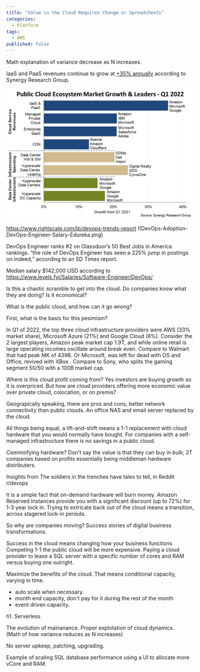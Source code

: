 ```yaml
---
title: "Value in the Cloud Requires Change or Spreadsheets"
categories:
  - Platform
tags:
  - AWS
published: false
---
```


Math explanation of variance decrease as N increases.

IaaS and PaaS revenues continue to grow
at [+35% annually](https://www.srgresearch.com/articles/public-cloud-ecosystem-quarterly-revenues-leap-26-to-126-billion-in-q1)
according to Synergy Research Group.

![Public Cloud Ecosystem Growth Q1 2022](/assets/images/2022/08/cloud_ecosystem_Q122.jpeg)

https://www.rightscale.com/lp/devops-trends-report
!(DevOps-Adoption-DevOps-Engineer-Salary-Edureka.png)

DevOps Engineer ranks #2 on Glassdoor’s 50 Best Jobs in America rankings. “the role of DevOps Engineer has seen a 225%
jump in postings on Indeed,” according to an SD Times report.

Median salary $142,000 USD according to https://www.levels.fyi/Salaries/Software-Engineer/DevOps/

Is this a chaotic scramble to get into the cloud. Do companies know what they are doing? Is it economical?

What is the public cloud, and how can it go wrong?

First, what is the basis for this pesimism?

In Q1 of 2022, the top three cloud infrastructure providers were AWS (33% market share), Microsoft Azure (21%) and
Google Cloud (8%).
Consider the 2 largest players, Amazon peak market cap 1.9T, and while online retail is large operating incomes
oscillate around break even. Compare to Walmart that had peak MK of 439B. Or Microsoft, was left for dead with OS and
Office, revived with XBox . Compare to Sony, who splits the gaming segment 50/50 with a 100B market cap.

Where is this cloud profit coming from? Yes investors are buying growth so it is overpriced. But how are cloud providers
offering more economic value over private cloud, colocation, or on premis?

Geograpically speaking, there are pros and cons, better network connectivity than public clouds. An office NAS and email
server replaced by the cloud.

All things being equal, a lift-and-shift means a 1-1 replacement with cloud hardware that you would normally have
bought. For companies with a self-managed infrastructure there is no savings in a public cloud.

Commoifying hardware? Don't say the value is that they can buy in bulk; 2T companies based on profits essentially being
middleman hardware distributers.

Insights from The soldiers in the trenches have tales to tell, in Reddit r/devops

It is a simple fact that on-demand hardware will burn money. Amazon Reserved Instances provide you with a significant
discount (up to 72%) for 1-3 year lock in. Trying to extricate back out of the cloud means a transition, across stagered
lock-in periods.

So why are companies moving? Success stories of digital business transformations.

Success in the cloud means changing how your business functions. Competing 1-1 the public cloud will be more expensive.
Paying a cloud provider to lease a SQL server with a specific number of cores and RAM versus buying one outright.

Maximize the benefits of the cloud. That means conditional capacity, varying in time.

- auto scale when necessary.
- month end capacity, don't pay for it during the rest of the month
- event driven capacity.

h1. Serverless

The evolution of mainanance. Proper explotation of cloud dynamics.  
(Math of how variance reduces as N increases)

No server upkeep, patching, upgrading.

Example of scaling SQL database performance using a UI to allocate more vCore and RAM.  




